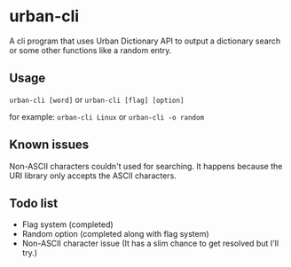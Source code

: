# urban-cli
A cli program that uses Urban Dictionary API to output a dictionary search or some other functions like a random entry.

## Usage
```urban-cli [word]``` or ```urban-cli [flag] [option]```

for example:
```urban-cli Linux``` or ```urban-cli -o random ```

## Known issues
Non-ASCII characters couldn't used for searching. It happens because the URI library only accepts the ASCII characters.

## Todo list
- Flag system (completed)
- Random option (completed along with flag system)
- Non-ASCII character issue (It has a slim chance to get resolved but I'll try.)
 
